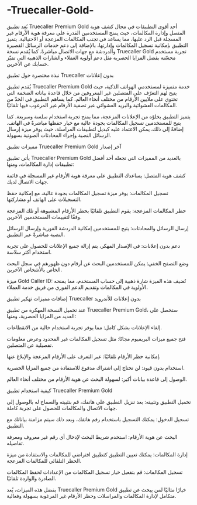 # -Truecaller-Gold-


يُعد تطبيق Truecaller Premium Gold أحد أقوى التطبيقات في مجال كشف هوية المتصل وإدارة المكالمات، حيث يمنح المستخدمين القدرة على معرفة هوية الأرقام غير المسجلة قبل الرد عليها، مما يساعد في تجنب المكالمات المزعجة أو الاحتيالية. يتميز التطبيق بإمكانية تسجيل المكالمات وإدارتها، بالإضافة إلى دعم خدمات الرسائل القصيرة والدردشة مع جهات الاتصال مباشرةً. كما يُقدم نسخة Truecaller Gold تجربة مستخدم محسّنة بفضل المزايا الحصرية مثل دعم أولوية العملاء والشارات الذهبية التي تميّز حسابك عن الآخرين.

نبذة مختصرة حول تطبيق Truecaller بدون إعلانات

يُقدم تطبيق Truecaller Premium Gold خدمة متميزة لمستخدمي الهواتف الذكية، حيث يتيح لهم التعرّف على المتصلين غير المعروفين من خلال قاعدة بياناته الضخمة التي تحتوي على ملايين الأرقام من مختلف أنحاء العالم. كما يساهم التطبيق في الحدّ من المكالمات العشوائية والبريد العشوائي عبر تصفية الأرقام غير المرغوب فيها تلقائيًا.

يتميز التطبيق بخلوّه من الإعلانات المزعجة، مما يمنح تجربة استخدام سلسة وسريعة. كما يتيح للمستخدمين تسجيل المكالمات بجودة عالية مع خيار حفظها مباشرةً في الهاتف. إضافةً إلى ذلك، يمكن الاعتماد عليه كبديل لتطبيقات المراسلة، حيث يوفر ميزة إرسال الرسائل النصية وإجراء المحادثات الصوتية بسهولة.

مميزات تطبيق Truecaller Premium Gold آخر إصدار

يأتي تطبيق Truecaller Premium Gold بالعديد من المميزات التي تجعله أحد أفضل تطبيقات إدارة المكالمات، ومنها:

كشف هوية المتصل: يساعدك التطبيق على معرفة هوية الأرقام غير المسجلة في قائمة جهات الاتصال لديك.

تسجيل المكالمات: يوفر ميزة تسجيل المكالمات بجودة عالية، مع إمكانية حفظ التسجيلات على الهاتف أو مشاركتها.

حظر المكالمات المزعجة: يقوم التطبيق تلقائيًا بحظر الأرقام المشبوهة أو تلك المزعجة وفقًا لتقييمات المستخدمين الآخرين.

إرسال الرسائل والمحادثات: يتيح للمستخدمين إمكانية الدردشة الفورية وإرسال الرسائل النصية مباشرةً عبر التطبيق.

دعم بدون إعلانات: في الإصدار المهكر، يتم إزالة جميع الإعلانات للحصول على تجربة استخدام أكثر سلاسة.

وضع التصفح الخفي: يمكن للمستخدمين البحث عن أرقام دون ظهورهم في سجل البحث الخاص بالأشخاص الآخرين.

ميزة Gold Caller ID: تُضيف هذه الميزة شارة ذهبية إلى حساب المستخدم، مما يمنحه الأولوية في المكالمات وتقديم الدعم الفوري من فريق خدمة العملاء.

إضافات مميزات تهكير تطبيق Truecaller بدون إعلانات للأندرويد

عند تحميل النسخة المهكرة من تطبيق Truecaller Premium Gold، ستحصل على العديد من المزايا الحصرية، ومنها:

إلغاء الإعلانات بشكل كامل: مما يوفر تجربة استخدام خالية من الانقطاعات.

فتح جميع ميزات البريميوم مجانًا: مثل تسجيل المكالمات غير المحدود وعرض معلومات تفصيلية عن المتصلين.

إمكانية حظر الأرقام تلقائيًا: عبر التعرف على الأرقام المزعجة والإبلاغ عنها.

استخدام بدون قيود: لن تحتاج إلى اشتراك مدفوع للاستفادة من جميع المزايا الحصرية.

الوصول إلى قاعدة بيانات أكبر: لسهولة البحث عن هوية الأرقام من مختلف أنحاء العالم.

كيفية استخدام تطبيق Truecaller Premium Gold

تحميل التطبيق وتثبيته: بعد تنزيل التطبيق على هاتفك، قم بتثبيته والسماح له بالوصول إلى جهات الاتصال والمكالمات للحصول على تجربة كاملة.

تسجيل الدخول: يمكنك التسجيل باستخدام رقم هاتفك، وبعد ذلك سيتم مزامنة بياناتك مع التطبيق.

البحث عن هوية الأرقام: استخدم شريط البحث لإدخال أي رقم غير معروف ومعرفة تفاصيله.

إدارة المكالمات: يمكنك تعيين التطبيق كتطبيق افتراضي للمكالمات والاستفادة من ميزة الحظر التلقائي للمكالمات المزعجة.

تسجيل المكالمات: قم بتفعيل خيار تسجيل المكالمات من الإعدادات لحفظ المكالمات الصادرة والواردة تلقائيًا.

بفضل هذه الميزات، يُعد Truecaller Premium Gold خيارًا مثاليًا لمن يبحث عن تطبيق متكامل لإدارة المكالمات والمراسلات وحظر الأرقام غير المرغوبة بسهولة وفعالية.

